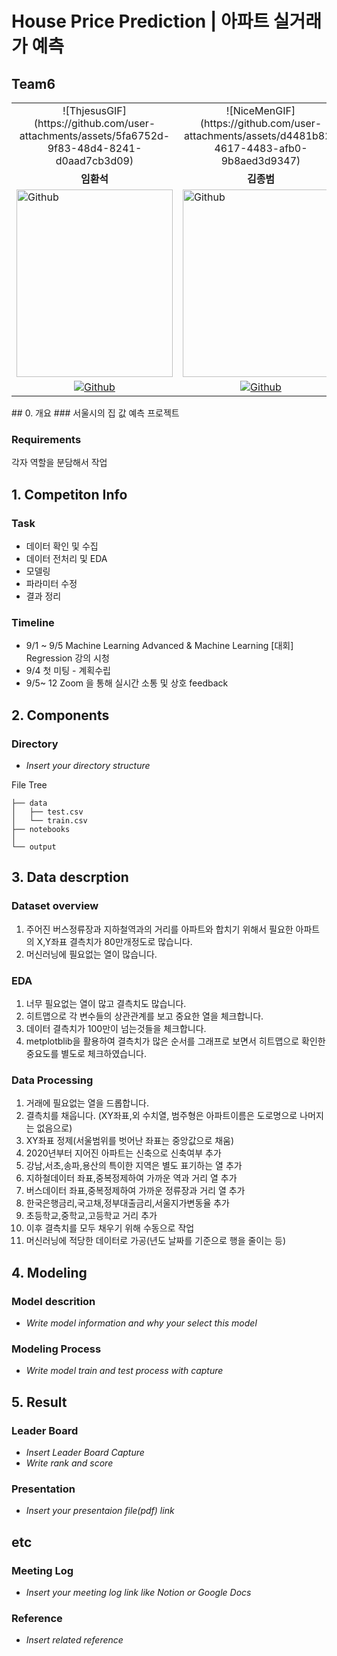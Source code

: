 # House Price Prediction | 아파트 실거래가 예측
## Team6

<table>
  <tr>
    <td> <div align=center> ![ThjesusGIF](https://github.com/user-attachments/assets/5fa6752d-9f83-48d4-8241-d0aad7cb3d09)
 </div> </td>
    <td> <div align=center> ![NiceMenGIF](https://github.com/user-attachments/assets/d4481b82-4617-4483-afb0-9b8aed3d9347)
 </div> </td>
    <td> <div align=center> ![FlowerRoseGIF](https://github.com/user-attachments/assets/01ef7cd4-8363-449c-ba5c-f0ac5bfc52bb)
 </div> </td>
    <td> <div align=center>   </div> </td>
    <td> <div align=center>   </div> </td>
  </tr>
  <tr>
    <td> <div align=center> <b>임환석</b> </div> </td>
    <td> <div align=center> <b>김종범</b> </div> </td>
    <td> <div align=center> <b>윤소영</b> </div> </td>
    <td> <div align=center> <b>권효주</b> </div> </td>
    <td> <div align=center> <b>최현</b> </div> </td>
  </tr>
  <tr>
    <td> <img alt="Github" src ="https://avatars.githubusercontent.com/u/156163982?v=4" width="250" height="300"/> </td>
    <td> <img alt="Github" src ="https://avatars.githubusercontent.com/u/39229081?v=4" width="250" height="300"/> </td>
    <td> <img alt="Github" src ="https://avatars.githubusercontent.com/u/156163982?v=4" width="250" height="300"/> </td>
    <td> <img alt="Github" src ="https://avatars.githubusercontent.com/u/156163982?v=4" width="250" height="300"/> </td>
     <td> <img alt="Github" src ="https://avatars.githubusercontent.com/u/220303245?v=4" width="250" height="300"/> </td>
  </tr>
  <tr>
    <td> <div align=center> <a href="https://github.com/hwan-han"> <img alt="Github" src ="https://img.shields.io/badge/Github-181717.svg?&style=plastic&logo=Github&logoColor=white"/> </div> </td>
    <td> <div align=center> <a href="https://github.com/kirin72"> <img alt="Github" src ="https://img.shields.io/badge/Github-181717.svg?&style=plastic&logo=Github&logoColor=white"/> </div> </td>
    <td> <div align=center> <a href="https://github.com/yourhotb"> <img alt="Github" src ="https://img.shields.io/badge/Github-181717.svg?&style=plastic&logo=Github&logoColor=white"/> </div> </td>
    <td> <div align=center> <a href=""> <img alt="Github" src ="https://img.shields.io/badge/Github-181717.svg?&style=plastic&logo=Github&logoColor=white"/> </div> </td>
     <td> <div align=center> <a href="https://github.com/yagopji"> <img alt="Github" src ="https://img.shields.io/badge/Github-181717.svg?&style=plastic&logo=Github&logoColor=white"/> </div> </td>
    </tr>
</table>
## 0. 개요
### 서울시의 집 값 예측 프로젝트

### Requirements

각자 역할을 분담해서 작업

## 1. Competiton Info

### Task

* 데이터 확인 및 수집
* 데이터 전처리 및 EDA
* 모델링
* 파라미터 수정
* 결과 정리

### Timeline

- 9/1 ~ 9/5 Machine Learning Advanced & Machine Learning [대회] Regression 강의 시청
- 9/4 첫 미팅 - 계획수립
- 9/5~ 12 Zoom 을 통해 실시간 소통 및 상호 feedback

## 2. Components

### Directory

- _Insert your directory structure_

File Tree
```
├── data
│   ├── test.csv
│   └── train.csv
├── notebooks 
│   
└── output

```

## 3. Data descrption

### Dataset overview

1. 주어진 버스정류장과 지하철역과의 거리를 아파트와 합치기 위해서 필요한
아파트의 X,Y좌표 결측치가 80만개정도로 많습니다.
2. 머신러닝에 필요없는 열이 많습니다.


### EDA

1. 너무 필요없는 열이 많고 결측치도 많습니다.
2. 히트맵으로 각 변수들의 상관관계를 보고 중요한 열을 체크합니다.
3. 데이터 결측치가 100만이 넘는것들을 체크합니다.
4. metplotblib을 활용하여 결측치가 많은 순서를 그래프로 보면서 히트맵으로 확인한 중요도를 별도로 체크하였습니다.

### Data Processing

1. 거래에 필요없는 열을 드롭합니다.
2. 결측치를 채웁니다. (XY좌표,외 수치열, 범주형은 아파트이름은 도로명으로 나머지는 없음으로)
3. XY좌표 정제(서울범위를 벗어난 좌표는 중앙값으로 채움)
4. 2020년부터 지어진 아파트는 신축으로 신축여부 추가
5. 강남,서초,송파,용산의 특이한 지역은 별도 표기하는 열 추가
6. 지하철데이터 좌표,중복정제하여 가까운 역과 거리 열 추가
7. 버스데이터 좌표,중복정제하여 가까운 정류장과 거리 열 추가
8. 한국은행금리,국고채,정부대출금리,서울지가변동율 추가
9. 초등학교,중학교,고등학교 거리 추가
10. 이후 결측치를 모두 채우기 위해 수동으로 작업
11. 머신러닝에 적당한 데이터로 가공(년도 날짜를 기준으로 행을 줄이는 등)

## 4. Modeling

### Model descrition

- _Write model information and why your select this model_

### Modeling Process

- _Write model train and test process with capture_

## 5. Result

### Leader Board

- _Insert Leader Board Capture_
- _Write rank and score_

### Presentation

- _Insert your presentaion file(pdf) link_

## etc

### Meeting Log

- _Insert your meeting log link like Notion or Google Docs_

### Reference

- _Insert related reference_
